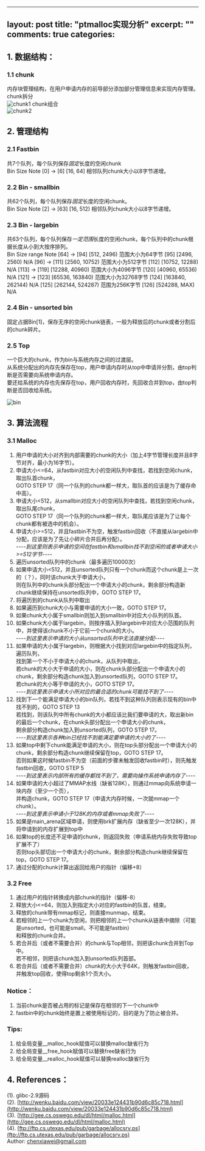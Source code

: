 
---
layout: post
title: "ptmalloc实现分析"
excerpt: ""
comments: true
categories: 
---

## 1. 数据结构：

### 1.1 chunk
内存块管理结构，在用户申请内存的前导部分添加部分管理信息来实现内存管理。  
chunk拆分  
<img src="/img/chunk1.jpg" alt="chunk1" />
chunk组合  
<img src="/img/chunk2.jpg" alt="chunk2" />
## 2. 管理结构

### 2.1 Fastbin 
共7个队列，每个队列保存*固定*长度的空闲chunk  
	Bin          Size       Note
	[0] -> [6]  [16, 64]  相邻队列chunk大小以8字节递增。

### 2.2 Bin - smallbin
共62个队列，每个队列保存*固定*长度的空闲chunk。  
	Bin          Size       Note
	[2] -> [63]  [16, 512)  相邻队列chunk大小以8字节递增。

### 2.3 Bin - largebin
共63个队列，每个队列保存*一定范围*长度的空闲chunk，每个队列中的chunk根据长度从小到大按序排列。  
	Bin             Size range        Note
	[64] -> [94]    [512, 2496)       范围大小为64字节
	[95]            [2496, 2560)      N/A
	[96] -> [111]   [2560, 10752)     范围大小为512字节
	[112]           [10752, 12288)    N/A
	[113] -> [119]  [12288, 40960)    范围大小为4096字节
	[120]           [40960, 65536)    N/A
	[121] -> [123]  [65536, 163840)   范围大小为32768字节
	[124]           [163840, 262144)  N/A
	[125]           [262144, 524287)  范围为256K字节
	[126]           [524288, MAX)     N/A    

### 2.4 Bin - unsorted bin
固定占据Bin[1]，保存无序的空闲chunk链表，一般为释放后的chunk或者分割后的chunk碎片。  

### 2.5 Top
一个巨大的chunk，作为bin与系统内存之间的过渡层。  
从系统分配出的内存先保存在top，用户申请内存时从top中申请并分割，由top判断是否需要向系统申请内存。  
要还给系统的内存也先保存在top，用户回收内存时，先回收合并到top，由top判断是否回收给系统。  

<img src="/img/bin.jpg" alt="bin" />

## 3. 算法流程

### 3.1 Malloc
1.  用户申请的大小对齐到内部需要的chunk的大小（加上4字节管理长度并且8字节对齐，最小为16字节）。  
2.  申请大小<=64，从fastbin对应大小的空闲队列中查找，若找到空闲chunk，取出队首chunk，  
    GOTO STEP 17（同一个队列的chunk都一样大，取队首的应该是为了缓存命中高）。  
3.  申请大小<512，从smallbin对应大小的空闲队列中查找，若找到空闲chunk，取出队尾chunk，  
    GOTO STEP 17（同一个队列的chunk都一样大，取队尾应该是为了让每个chunk都有被选中的机会）。  
4.  申请大小>=512，并且fastbin不为空，触发fastbin回收（不直接从largebin中分配，应该是为了先让小碎片合并后再分配）。  
<i>----到这里则表示申请的空间在fastbin和smallbin找不到空闲的或者申请大小>=512字节----</i>  
5.  遍历unsorted队列中的chunk（最多遍历10000次）  
6.  如果申请大小<512，并且unsorted队列只有一个chunk而这个chunk是上一次的（？），同时该chunk大于申请大小，  
    则在队列中的chunk头部分配出一个申请大小的chunk，剩余部分构造新chunk继续保持在unsorted队列中，GOTO STEP 17。  
7.  将遍历到的chunk从队列中取出  
8.  如果遍历到chunk大小与需要申请的大小一致，GOTO STEP 17。  
9.  如果chunk大小属于smallbin则加入到smallbin中对应大小队列的队首。  
10. 如果chunk大小属于largebin，则按序插入到largebin中对应大小范围的队列中，并使得该chunk不小于它前一个chunk的大小。  
<i>----到这里表示申请的大小从unsorted队列中无法直接分配----</i>  
11. 如果申请的大小属于largebin，则根据大小找到对应largebin中的指定队列，遍历队列，  
    找到第一个不小于申请大小的chunk，从队列中取出，  
    若chunk的大小大于申请的大小，则在chunk头部分配出一个申请大小的chunk，剩余部分构造chunk加入到unsorted队列，GOTO STEP 17。  
    若chunk的大小等于申请的大小，GOTO STEP 17。  
<i>----到这里表示申请大小所对应的最合适的chunk可能找不到了----</i>  
12. 找到下一个能满足申请大小的bin队列，若找不到这种队列则表示现有的bin中找不到的，GOTO STEP 13  
    若找到，则该队列中所有chunk的大小都应该比我们要申请的大，取出新bin的最后一个chunk，在chunk头部分配出一个申请大小的chunk，  
    剩余部分构造chunk加入到unsorted队列，GOTO STEP 17。  
<i>----到这里表示各种bin已经找不到能满足要申请的大小的了----</i>  
13. 如果top中剩下chunk能满足申请的大小，则在top头部分配出一个申请大小的chunk，剩余部分构造chunk继续保留在top，GOTO STEP 17。  
    否则如果这时候fastbin不为空（前面的步骤未触发回收fastbin时），则先触发fastbin回收，GOTO STEP 5  
<i>----到这里表示内部所有的缓存都找不到了，需要向操作系统申请内存了----</i>  
14. 如果申请的大小超过了MMAP水线（缺省128K），则通过mmap向系统申请一块内存（至少一个页），  
    并构造chunk，GOTO STEP 17（申请大内存时候，一次就mmap一个chunk）。  
<i>----到这里表示申请小于128K的内存或者mmap失败了----</i>  
15. 如果是main_arena区域申请，则使用brk扩展内存（缺省至少一次128K），并将申请到的内存扩展到top中  
16. 如果top的长度还不足申请的chunk，则返回失败（申请系统内存失败导致top扩展不了）   
    否则top头部切出一个申请大小的chunk，剩余部分构造chunk继续保留在top，GOTO STEP 17。  
17. 通过分配的chunk计算出返回给用户的指针（偏移+8）  

### 3.2 Free
1. 通过用户的指针转换成内部chunk的指针（偏移-8）  
2. 释放大小<=64，则加入到指定大小对应的fastbin的队首，结束。  
3. 释放的chunk带有mmap标记，则直接munmap，结束。  
4. 若相邻的上一个chunk为空闲，则把相邻的上一个chunk从链表中摘除（可能是unsorted，也可能是small，不可能是fastbin）  
   和释放的chunk合并。  
5. 若合并后（或者不需要合并）的chunk与Top相邻，则把该chunk合并到Top中。  
   若不相邻，则把该chunk加入到unsorted队列首部。  
6. 若合并后（或者不需要合并）chunk的大小大于64K，则触发fastbin回收，  
   并触发top回收，使得top剩余1个页大小。  

### Notice：
1. 当前chunk是否被占用的标记是保存在相邻的下一个chunk中  
2. fastbin中的chunk始终是置上被使用标记的，目的是为了防止被合并。  

### Tips:
1. 给全局变量__malloc_hook赋值可以替换malloc缺省行为   
2. 给全局变量__free_hook赋值可以替换free缺省行为   
3. 给全局变量__realloc_hook赋值可以替换realloc缺省行为   

## 4. References：
(1). glibc-2.9源码  
(2). [http://wenku.baidu.com/view/20033e124431b90d6c85c718.html](http://wenku.baidu.com/view/20033e124431b90d6c85c718.html)  
(3). [http://gee.cs.oswego.edu/dl/html/malloc.html](http://gee.cs.oswego.edu/dl/html/malloc.html)  
(4). [ftp://ftp.cs.utexas.edu/pub/garbage/allocsrv.ps](ftp://ftp.cs.utexas.edu/pub/garbage/allocsrv.ps)  
Author: chenxiawei@gmail.com  
